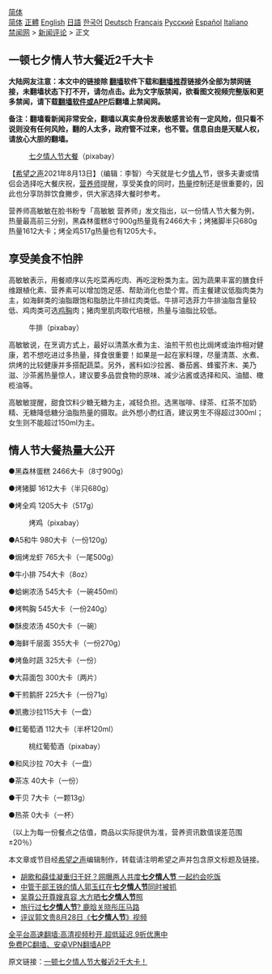  <!-- 面包屑导航 --> <div class="breadcrumb"><!-- GTranslate: https://gtranslate.io/ -->  <div class="switcher notranslate">  <div class="selected">  <a href="#" onclick="return false;"> 简体</a>  </div>  <div class="option">  <a href="https://www.bannedbook.org" onclick="doGTranslate('zh-CN|zh-CN');jQuery('div.switcher div.selected a').html(jQuery(this).html());return false;" title="简体中文" class="nturl selected"> 简体</a>  <a href="https://www.bannedbook.org/zh-tw/" onclick="doGTranslate('zh-CN|zh-TW');jQuery('div.switcher div.selected a').html(jQuery(this).html());return false;" title="繁體中文" class="nturl"> 正體</a>  <a href="https://www.bannedbook.org/en/" onclick="doGTranslate('zh-CN|en');jQuery('div.switcher div.selected a').html(jQuery(this).html());return false;" title="English" class="nturl"> English</a>  <a href="https://www.bannedbook.org/ja/" onclick="doGTranslate('zh-CN|ja');jQuery('div.switcher div.selected a').html(jQuery(this).html());return false;" title="日本語" class="nturl"> 日語</a>  <a href="https://www.bannedbook.org/ko/" onclick="doGTranslate('zh-CN|ko');jQuery('div.switcher div.selected a').html(jQuery(this).html());return false;" title="한국어" class="nturl"> 한국어</a>  <a href="https://www.bannedbook.org/de/" onclick="doGTranslate('zh-CN|de');jQuery('div.switcher div.selected a').html(jQuery(this).html());return false;" title="Deutsch" class="nturl"> Deutsch</a>  <a href="https://www.bannedbook.org/fr/" onclick="doGTranslate('zh-CN|fr');jQuery('div.switcher div.selected a').html(jQuery(this).html());return false;" title="Français" class="nturl"> Français</a>  <a href="https://www.bannedbook.org/ru/" onclick="doGTranslate('zh-CN|ru');jQuery('div.switcher div.selected a').html(jQuery(this).html());return false;" title="Русский" class="nturl"> Русский</a>  <a href="https://www.bannedbook.org/es/" onclick="doGTranslate('zh-CN|es');jQuery('div.switcher div.selected a').html(jQuery(this).html());return false;" title="Español" class="nturl"> Español</a>  <a href="https://www.bannedbook.org/it/" onclick="doGTranslate('zh-CN|it');jQuery('div.switcher div.selected a').html(jQuery(this).html());return false;" title="Italiano" class="nturl"> Italiano</a>  </div>  </div>      <div class='breadcrumb-sub'><!-- Breadcrumb NavXT 6.3.0 --> <a href="https://www.bannedbook.org/" class="home">禁闻网</a> &gt; <a href="https://www.bannedbook.org/bnews/comments/" class="category">新闻评论</a> &gt; 正文</div></div><h2>一顿七夕情人节大餐近2千大卡</h2> <p class="notice"><b>大陆网友注意：本文中的链接除 <a href="https://github.com/bannedbook/fanqiang" >翻墙</a>软件下载和<a href="https://github.com/killgcd/justmysocks/blob/master/README.md">翻墙推荐</a>链接外全部为禁网链接，未翻墙状态下打不开，请勿点击。此为文字版禁闻，欲看图文视频完整版和更多禁闻，请下载<a href="https://github.com/bannedbook/fanqiang">翻墙软件或APP</a>后翻墙上禁闻网。</p><p>备注：翻墙看新闻非常安全，翻墙以真实身份发表敏感言论有一定风险，但只看不说则没有任何风险，翻的人太多，政府管不过来，也不管。信息自由是天赋人权，请放心大胆的翻墙。</b></p>  <div class="entry"> <figure> <p><figcaption><a href="https://www.bannedbook.org/bnews/tag/%e4%b8%83%e5%a4%95/" class="st_tag internal_tag" rel="tag" title="标签 七夕 下的日志">七夕</a><a href="https://www.bannedbook.org/bnews/tag/%e6%83%85%e4%ba%ba%e8%8a%82/" class="st_tag internal_tag" rel="tag" title="标签 情人节 下的日志">情人节</a><a href="https://www.bannedbook.org/bnews/tag/%E5%A4%A7%E9%A4%90/" class="st_tag internal_tag" rel="tag" title="标签 大餐 下的日志">大餐</a>（pixabay）</figcaption></figure> <p>【<span class='wp_keywordlink_affiliate'><a href="https://www.soundofhope.org" title="希望之声" target="_blank">希望之声</a></span>2021年8月13日】（编辑：李智）今天就是七夕<a href="https://www.bannedbook.org/bnews/tag/%E6%83%85%E4%BA%BA/" class="st_tag internal_tag" rel="tag" title="标签 情人 下的日志">情人</a>节，很多夫妻或情侣会选择吃大餐庆祝，<a href="https://www.bannedbook.org/bnews/tag/%e8%90%a5%e5%85%bb%e5%b8%88/" class="st_tag internal_tag" rel="tag" title="标签 营养师 下的日志">营养师</a>提醒，享受美食的同时，<a href="https://www.bannedbook.org/bnews/tag/%E7%83%AD%E9%87%8F/" class="st_tag internal_tag" rel="tag" title="标签 热量 下的日志">热量</a>控制还是很重要的，因此也分享防胖饮食撇步，供大家选择大餐时参考。</p> <p>营养师高敏敏在脸书粉专「高敏敏 营养师」发文指出，以一份情人节大餐为例，热量最高前三分别，黑森林蛋糕8寸900g热量竟有2466大卡；烤猪脚半只680g热量1612大卡；烤全鸡517g热量也有1205大卡。</p> <h2>享受美食不怕胖</h2> <p>高敏敏表示，用餐顺序以先吃菜再吃肉、再吃淀粉类为主。因为蔬果丰富的膳食纤维跟植化素、营养素可以增加饱足感、帮助消化也垫个胃。而主餐建议低脂肉类为主，如海鲜类的油脂跟饱和脂肪比牛排红肉类低。牛排可选菲力牛排油脂含量较低、鸡肉类可选<a href="https://www.bannedbook.org/bnews/tag/%e9%b8%a1%e8%83%b8/" class="st_tag internal_tag" rel="tag" title="标签 鸡胸 下的日志">鸡胸</a>肉；猪肉里肌肉取代培根，热量与油脂比较低。</p> <figure><figcaption>牛排（pixabay）</figcaption></figure> <p>高敏敏说，在烹调方式上，最好以清蒸水煮为主、油煎干煎也比焗烤或油炸相对健康，若不想吃进过多热量，择食很重要！如果是一起在家料理，尽量清蒸、水煮、烘烤的比较健康并多搭配蔬菜。另外，酱料如沙拉酱、番茄酱、蜂蜜芥末、美乃滋、沙茶酱热量惊人，建议要多品尝食物的原味、减少沾酱或选择和风、油醋、橄榄油等。</p> <p>高敏敏提醒，甜食饮料少糖无糖为主，减轻负担。选黑咖啡、绿茶、红茶不加奶精、无糖降低糖分油脂热量的摄取。此外想小酌红酒，建议男生不得超过300ml；女生则不能超过150ml为主。</p> <h2>情人节大餐热量大公开</h2> <p>●黑森林蛋糕 2466大卡（8寸900g）</p> <p>●烤猪脚 1612大卡（半只680g）</p>  <p>●烤全鸡 1205大卡（517g）</p> <figure><figcaption>烤鸡（pixabay）</figcaption></figure> <p>●A5和牛 980大卡（一份120g）</p> <p>●焗烤龙虾 765大卡（一尾500g）</p> <p>●牛小排 754大卡（8oz）</p> <p>●蛤蜊浓汤 545大卡（一碗450ml）</p> <p>●烤鸭胸 545大卡（一份240g）</p> <p>●酥皮浓汤 450大卡（一碗）</p>  <p>●海鲜千层面 355大卡（一份270g）</p> <p>●烤鱼时蔬 325大卡（一份）</p> <p>●大蒜面包 300大卡（两片）</p> <p>●干煎鹅肝 225大卡（一份71g）</p> <p>●凯撒沙拉115大卡（一盘）</p> <p>●红葡萄酒 112大卡（半杯120ml）</p> <figure><figcaption>桃红葡萄酒（pixabay）</figcaption></figure> <p>●和风沙拉 70大卡（一盘）</p>  <p>●茶冻 40大卡（一份）</p> <p>●干贝 7大卡（一颗13g）</p> <p>●热茶 0大卡（一杯）</p> <p>（以上为每一份餐点之估值，商品以实际提供为准，营养资讯数值误差范围±20％）</p> <p>本文章或节目经<a href="https://www.bannedbook.org/bnews/tag/%e5%b8%8c%e6%9c%9b%e4%b9%8b%e5%a3%b0/" class="st_tag internal_tag" rel="tag" title="标签 希望之声 下的日志">希望之声</a>编辑制作，转载请注明希望之声并包含原文标题及链接。 </p> <ul class='op-related-articles' title='相关阅读'> <li><a href='https://www.bannedbook.org/bnews/yule/20190808/1171208.html' target='_blank'>胡歌和薛佳凝重归于好？网曝两人共度<b>七夕情人节</b> 一起约会吃饭</a></li> <li><a href='https://www.bannedbook.org/bnews/cbnews/20180831/991877.html' target='_blank'>中管干部王铁的情人郭玉红在<b>七夕情人节</b>同时被抓</a></li> <li><a href='https://www.bannedbook.org/bnews/yule/20180821/987953.html' target='_blank'>吴尊公开尊嫂真容 大方晒<b>七夕情人节</b>照</a></li> <li><a href='https://www.bannedbook.org/bnews/yule/20180817/986589.html' target='_blank'>旅行过<b>七夕情人节</b>? 鹿晗关晓彤压马路</a></li> <li><a href='https://www.bannedbook.org/bnews/guowengui/20170830/814888.html' target='_blank'>评议郭文贵8月28日《<b>七夕情人节</b>》视频</a></li> </ul> <p class="texttj"> <a href="https://github.com/bannedbook/fanqiang/wiki/V2ray%E6%9C%BA%E5%9C%BA" target="_blank">全平台高速翻墙:高清视频秒开,超低延迟,9折优惠中</a><br/> <a href="https://github.com/bannedbook/fanqiang/wiki/%E7%A6%81%E9%97%BB%E7%BD%91%E5%AE%89%E5%8D%93%E7%BF%BB%E5%A2%99%E6%96%B0%E9%97%BBAPP" target="_blank">免费PC翻墙、安卓VPN翻墙APP</a></p><p>原文链接：<a class="src_link"  href="https://www.soundofhope.org/post/535151" target="_blank">一顿七夕情人节大餐近2千大卡！</a></p> <a name='sharetosocial'></a>  <div style="margin-bottom:5px;padding-bottom:5px;clear:both"> <div id="archive-pix-1" class="banner-ads"> <!-- AuctionX Display platform tag START --> <div id="26318x728x90x621x_ADSLOT2" clicktrack="%%CLICK_URL_ESC%%"></div> <!-- AuctionX Display platform tag END --> </div> <div id="archive-pix-2" class="banner-ads"> <!-- AuctionX Display platform tag START --> <div id="26315x300x250x621x_ADSLOT2" clicktrack="%%CLICK_URL_ESC%%"></div> <!-- AuctionX Display platform tag END --> </div> </div>  <div id="archive-pix-1" class="banner-ads"> <!-- AuctionX Display platform tag START --> <div id="26318x728x90x621x_ADSLOT3" clicktrack="%%CLICK_URL_ESC%%"></div> <!-- AuctionX Display platform tag END --> </div> </div><!--END ENTRY--> 